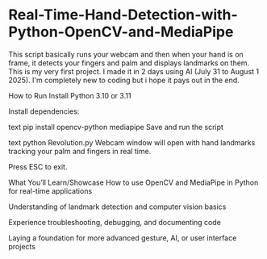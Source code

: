 # Real-Time-Hand-Detection-with-Python-OpenCV-and-MediaPipe
This script basically runs your webcam and then when your hand is on frame, it detects your fingers and palm and displays landmarks on them. This is my very first project. I made it in 2 days using AI (July 31 to August 1 2025). I'm completely new to coding but i hope it pays out in the end.

How to Run
Install Python 3.10 or 3.11

Install dependencies:

text
pip install opencv-python mediapipe
Save and run the script

text
python Revolution.py
Webcam window will open with hand landmarks tracking your palm and fingers in real time.

Press ESC to exit.

What You’ll Learn/Showcase
How to use OpenCV and MediaPipe in Python for real-time applications

Understanding of landmark detection and computer vision basics

Experience troubleshooting, debugging, and documenting code

Laying a foundation for more advanced gesture, AI, or user interface projects
